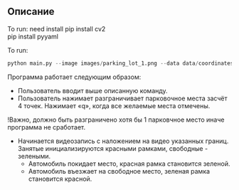 ## Описание

To run: need install 
pip install cv2     
pip install pyyaml

To run:
```python
python main.py --image images/parking_lot_1.png --data data/coordinates_1.yml --video videos/parking_lot_1.mp4 --start-frame 400
```
Программа работает следующим образом:
- Пользователь вводит выше описанную команду.
- Пользователь нажимает разграничивает парковочное места засчёт 4 точек. Нажимает «q», когда все желаемые места отмечены.

!Важно, должно быть разграничено хотя бы 1 парковчное место иначе программа не сработает.
- Начинается видеозапись с наложением на видео указанных границ. Занятые инициализируются красными рамками, свободные - зелеными.
    - Автомобиль покидает место, красная рамка становится зеленой.
    - Автомобиль въезжает на свободное место, зеленая рамка становится красной.
